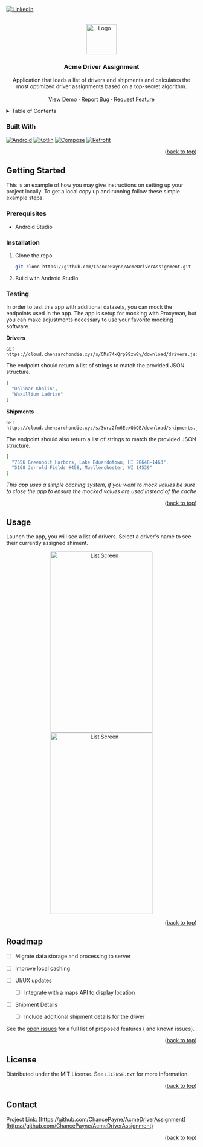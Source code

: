 <a name="readme-top"></a>
[![LinkedIn][linkedin-shield]][linkedin-url]



<!-- PROJECT LOGO -->
<br />
<!-- ![DriverIcon](https://github.com/ChancePayne/AcmeDriverAssignment/assets/8661881/d5419d25-a9ed-4638-867e-36382a5560fb) -->

<div align="center">
  <a href="https://github.com/ChancePayne/AcmeDriverAssignment">
    <img src="https://github.com/ChancePayne/AcmeDriverAssignment/assets/8661881/d5419d25-a9ed-4638-867e-36382a5560fb" alt="Logo" width="80" height="80">
  </a>
<h3 align="center">Acme Driver Assignment</h3>
  <p align="center">
    Application that loads a list of drivers and shipments and calculates the most optimized driver assignments based on a top-secret algorithm.
    <br />
    <br />
    <a href="https://github.com/ChancePayne/AcmeDriverAssignment">View Demo</a>
    ·
    <a href="https://github.com/ChancePayne/AcmeDriverAssignment/issues/new?labels=bug&template=bug-report---.md">Report Bug</a>
    ·
    <a href="https://github.com/ChancePayne/AcmeDriverAssignment/issues/new?labels=enhancement&template=feature-request---.md">Request Feature</a>
  </p>

</div>



<!-- TABLE OF CONTENTS -->
<details>
  <summary>Table of Contents</summary>
  <ol>
    <li>
      <a href="#about-the-project">About The Project</a>
      <ul>
        <li><a href="#built-with">Built With</a></li>
      </ul>
    </li>
    <li>
      <a href="#getting-started">Getting Started</a>
      <ul>
        <li><a href="#prerequisites">Prerequisites</a></li>
        <li><a href="#installation">Installation</a></li>
        <li><a href="#testing">Testing</a></li>
      </ul>
    </li>
    <li><a href="#usage">Usage</a></li>
    <li><a href="#roadmap">Roadmap</a></li>
    <li><a href="#license">License</a></li>
    <li><a href="#contact">Contact</a></li>
    <li><a href="#acknowledgments">Acknowledgments</a></li>
  </ol>
</details>

### Built With

[![Android][android.com]][android-url] [![Kotlin][Kotlinlang.org]][kotlin-url] [![Compose][jetpack-compose]][compose-url] [![Retrofit][square-retrofit]][retrofit-url]

<p align="right">(<a href="#readme-top">back to top</a>)</p>



<!-- GETTING STARTED -->

## Getting Started

This is an example of how you may give instructions on setting up your project locally.
To get a local copy up and running follow these simple example steps.

### Prerequisites

* Android Studio

### Installation

1. Clone the repo

   ```sh
   git clone https://github.com/ChancePayne/AcmeDriverAssignment.git
   ```
2. Build with Android Studio

### Testing

In order to test this app with additional datasets, you can mock the endpoints used in the app. The app is setup for
mocking with Proxyman, but you can make adjustments necessary to use your favorite mocking software.

**Drivers**

```
GET https://cloud.chenzarchondie.xyz/s/CMs74xQrp99zw8y/download/drivers.json
```

The endpoint should return a list of strings to match the provided JSON structure.

```json
[
  "Dalinar Kholin",
  "Waxillium Ladrian"
]
```

**Shipments**

```
GET https://cloud.chenzarchondie.xyz/s/3wrz2fm6EexQbQE/download/shipments.json
```

The endpoint should also return a list of strings to match the provided JSON structure.

```json
[
  "7556 Greenholt Harbors, Lake Eduardotown, HI 28648-1463",
  "5168 Jerrold Fields #458, Muellerchester, WI 14539"
]
```

*This app uses a simple caching system, if you want to mock values be sure to close the app to ensure the mocked values
are used instead of the cache*

<p align="right">(<a href="#readme-top">back to top</a>)</p>



<!-- USAGE EXAMPLES -->

## Usage

Launch the app, you will see a list of drivers. Select a driver's name to see their currently assigned shiment.

<div align="center">
    <img src="https://github.com/ChancePayne/AcmeDriverAssignment/assets/8661881/d791d6b0-b553-4099-b4ff-6f66fc1f5b5e" alt="List Screen" width="270" height="480">
    <img src="https://github.com/ChancePayne/AcmeDriverAssignment/assets/8661881/b7378ed6-47bb-4615-a0a9-4da29f8d8f2e" alt="List Screen" width="270" height="480">
</div>

<p align="right">(<a href="#readme-top">back to top</a>)</p>



<!-- ROADMAP -->

## Roadmap

- [ ] Migrate data storage and processing to server

- [ ] Improve local caching

- [ ] UI/UX updates
    - [ ] Integrate with a maps API to display location

- [ ] Shipment Details

    - [ ] Include additional shipment details for the driver

See the [open issues](https://github.com/ChancePayne/AcmeDriverAssignment/issues) for a full list of proposed features (
and known issues).

<p align="right">(<a href="#readme-top">back to top</a>)</p>



<!-- LICENSE -->

## License

Distributed under the MIT License. See `LICENSE.txt` for more information.

<p align="right">(<a href="#readme-top">back to top</a>)</p>



<!-- CONTACT -->

## Contact

Project Link: [https://github.com/ChancePayne/AcmeDriverAssignment](https://github.com/ChancePayne/AcmeDriverAssignment)

<p align="right">(<a href="#readme-top">back to top</a>)</p>



<!-- MARKDOWN LINKS & IMAGES -->
<!-- https://www.markdownguide.org/basic-syntax/#reference-style-links -->

[linkedin-shield]: https://img.shields.io/badge/-LinkedIn-black.svg?style=for-the-badge&logo=linkedin&colorB=555

[linkedin-url]: https://www.linkedin.com/in/chance-payne/

[product-screenshot]: images/screenshot.png

[Kotlinlang.org]: https://img.shields.io/badge/Kotlin-555?style=for-the-badge&logo=kotlin

[kotlin-url]: https://kotlinlang.org/

[android.com]: https://img.shields.io/badge/Android-555?style=for-the-badge&logo=android

[android-url]: https://android.com/

[jetpack-compose]: https://img.shields.io/badge/jetpack_compose-555?style=for-the-badge&logo=jetpackcompose

[compose-url]: https://developer.android.com/develop/ui/compose

[square-retrofit]: https://img.shields.io/badge/retrofit-555?style=for-the-badge&logo=square

[retrofit-url]: https://square.github.io/retrofit/
